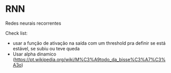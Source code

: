 # RNN
Redes neurais recorrentes

Check list:

- usar a função de ativação na saída com um threshold pra definir se está estável, se subiu ou teve queda
- Usar alpha dinamico (https://pt.wikipedia.org/wiki/M%C3%A9todo_da_bisse%C3%A7%C3%A3o)
